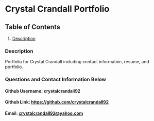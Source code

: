 # Crystal Crandall Portfolio

## Table of Contents
1. [Description](#description)

### Description
Portfolio for Crystal Crandall including contact information, resume, and portfolio.

### Questions and Contact Information Below
#### Github Username: crystalcrandall92
#### Github Link: https://github.com/crystalcrandall92
#### Email: crystalcrandall92@yahoo.com
